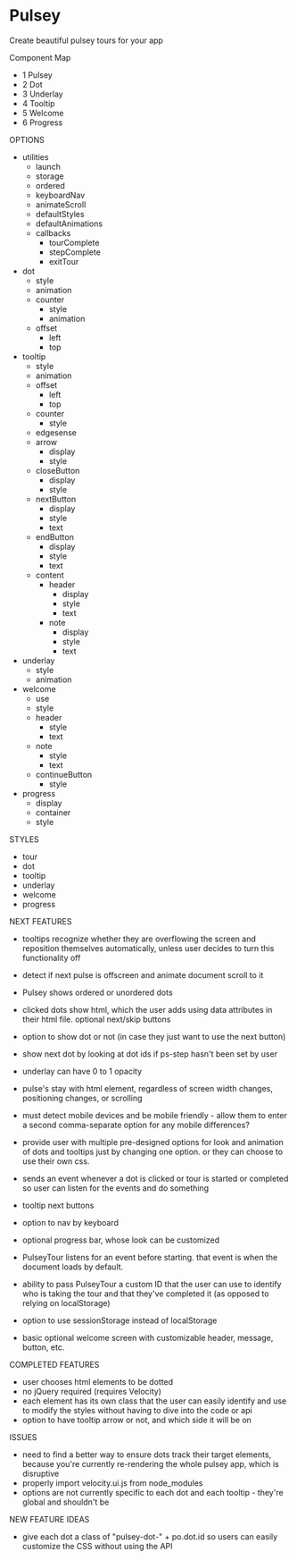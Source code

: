 # Pulsey
Create beautiful pulsey tours for your app

Component Map
- 1 Pulsey
- 2 Dot
- 3 Underlay
- 4 Tooltip
- 5 Welcome
- 6 Progress

OPTIONS
- utilities
  - launch
  - storage
  - ordered
  - keyboardNav
  - animateScroll
  - defaultStyles
  - defaultAnimations
  - callbacks
    - tourComplete
    - stepComplete
    - exitTour  
- dot
  - style
  - animation
  - counter
    - style
    - animation
  - offset
    - left
    - top
- tooltip
  - style
  - animation
  - offset
    - left
    - top
  - counter
    - style
  - edgesense
  - arrow
    - display
    - style
  - closeButton
    - display
    - style
  - nextButton
    - display
    - style
    - text
  - endButton
    - display
    - style
    - text
  - content
    - header
      - display
      - style
      - text
    - note
      - display
      - style
      - text
- underlay
  - style
  - animation
- welcome
  - use
  - style
  - header
    - style
    - text
  - note
    - style
    - text
  - continueButton
    - style
- progress
  - display
  - container
  - style

STYLES
- tour
- dot
- tooltip
- underlay
- welcome
- progress

NEXT FEATURES
- tooltips recognize whether they are overflowing the screen and reposition themselves automatically, unless user decides to turn this functionality off
- detect if next pulse is offscreen and animate document scroll to it

- Pulsey shows ordered or unordered dots
- clicked dots show html, which the user adds using data attributes in their html file.  optional next/skip buttons
- option to show dot or not (in case they just want to use the next button)
- show next dot by looking at dot ids if ps-step hasn't been set by user
- underlay can have 0 to 1 opacity
- pulse's stay with html element, regardless of screen width changes, positioning changes, or scrolling
- must detect mobile devices and be mobile friendly - allow them to enter a second comma-separate option for any mobile differences?
- provide user with multiple pre-designed options for look and animation of dots and tooltips just by changing one option.  or they can choose to use their own css.
- sends an event whenever a dot is clicked or tour is started or completed so user can listen for the events and do something
- tooltip next buttons
- option to nav by keyboard
- optional progress bar, whose look can be customized
- PulseyTour listens for an event before starting.  that event is when the document loads by default.
- ability to pass PulseyTour a custom ID that the user can use to identify who is taking the tour and that they've completed it (as opposed to relying on localStorage)
- option to use sessionStorage instead of localStorage
- basic optional welcome screen with customizable header, message, button, etc.

COMPLETED FEATURES
- user chooses html elements to be dotted
- no jQuery required (requires Velocity)
- each element has its own class that the user can easily identify and use to modify the styles without having to dive into the code or api
- option to have tooltip arrow or not, and which side it will be on

ISSUES
- need to find a better way to ensure dots track their target elements, because you're currently re-rendering the whole pulsey app, which is disruptive
- properly import velocity.ui.js from node_modules
- options are not currently specific to each dot and each tooltip - they're global and shouldn't be

NEW FEATURE IDEAS
- give each dot a class of "pulsey-dot-" + po.dot.id so users can easily customize the CSS without using the API
